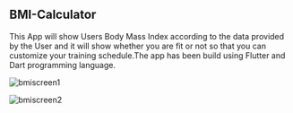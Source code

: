 ## BMI-Calculator
This App will show Users Body Mass Index according to the data provided by the User and it will show whether you are fit or not so that you can customize your training schedule.The app has been build using Flutter and Dart programming language.

![bmiscreen1](https://user-images.githubusercontent.com/56786141/81968712-a0668c00-95d1-11ea-9dc4-0ed285c5835e.png)

![bmiscreen2](https://user-images.githubusercontent.com/56786141/81968790-bffdb480-95d1-11ea-94b3-67c9cce33285.png)

